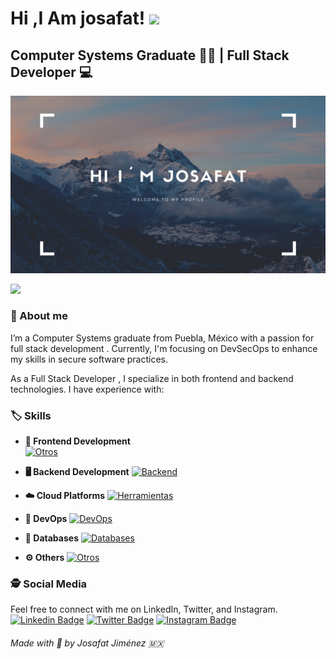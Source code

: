 
# Hi ,I Am josafat! <img src="https://raw.githubusercontent.com/debdutgoswami/debdutgoswami/master/assets/gifs/Hi.gif" width="30px">

## Computer Systems Graduate :technologist: | Full Stack Developer :computer:
<img src="banner.png" style="width: 100%; max-height: 350px;">

![](https://komarev.com/ghpvc/?username=josafatjimenezb&color=blue)<br>


### :scroll: About me
I’m a Computer Systems graduate from Puebla, México  with a passion for full stack development . Currently, I'm focusing on DevSecOps to enhance my skills in secure software practices.

As a Full Stack Developer , I specialize in both frontend and backend technologies. I have experience with:

### :label: Skills

* **:art: Frontend Development**   
[![Otros](https://skillicons.dev/icons?i=html,css,bootstrap,tailwind,javascript,typescript,angular,react,nextjs,&theme=light)](https://skillicons.dev)

* **:desktop_computer: Backend Development**
[![Backend](https://skillicons.dev/icons?i=java,spring,nodejs,express,nest&theme=light)](https://skillicons.dev)
* **:cloud: Cloud Platforms**
[![Herramientas](https://skillicons.dev/icons?i=azure,aws&,digital-ocean,&theme=light)](https://skillicons.dev)
* **:rocket: DevOps**
[![DevOps](https://skillicons.dev/icons?i=docker,jenkins,githubactions,nginx&theme=light)](https://skillicons.dev)
* **:floppy_disk: Databases**
[![Databases](https://skillicons.dev/icons?i=mysql,postgresql,mongodb&theme=light)](https://skillicons.dev)
* **:gear: Others**
[![Otros](https://skillicons.dev/icons?i=git,github,postman,vscode,idea,linux&theme=light)](https://skillicons.dev)


### 🕵 Social Media
Feel free to connect with me on LinkedIn, Twitter, and Instagram.
[![Linkedin Badge](https://img.shields.io/badge/-josafatjimenezb-blue?style=flat-square&logo=Linkedin&logoColor=white&link=https://www.linkedin.com/in/josafatjimenezb/)](https://www.linkedin.com/in/josafatjimenezb/) 
[![Twitter Badge](https://img.shields.io/badge/-@josa221001-1ca0f1?style=flat-square&labelColor=1ca0f1&logo=twitter&logoColor=white&link=https://twitter.com/josa221001)](https://twitter.com/josa221001) 
[![Instagram Badge](https://img.shields.io/badge/-@h4rt0ch-E4405F?style=flat-square&logo=instagram&logoColor=white&link=https://www.instagram.com/h4rt0ch)](https://www.instagram.com/h4rt0ch) 

###### Made with :sparkling_heart: by Josafat Jiménez :mexico: